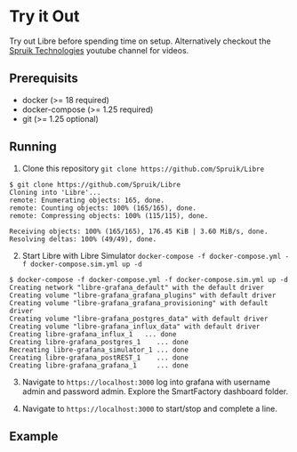 # Try it Out

Try out Libre before spending time on setup. Alternatively checkout the [Spruik Technologies](https://www.youtube.com/channel/UCLSo9vtYPXkuOJkXNnooCjQ) youtube channel for videos.

## Prerequisits

- docker (>= 18 required)
- docker-compose (>= 1.25  required)
- git (>= 1.25  optional)

## Running

1. Clone this repository `git clone https://github.com/Spruik/Libre`

```shell
$ git clone https://github.com/Spruik/Libre
Cloning into 'Libre'...
remote: Enumerating objects: 165, done.
remote: Counting objects: 100% (165/165), done.
remote: Compressing objects: 100% (115/115), done.

Receiving objects: 100% (165/165), 176.45 KiB | 3.60 MiB/s, done.
Resolving deltas: 100% (49/49), done.

```

2. Start Libre with Libre Simulator `docker-compose -f docker-compose.yml -f docker-compose.sim.yml up -d`

```shell
$ docker-compose -f docker-compose.yml -f docker-compose.sim.yml up -d
Creating network "libre-grafana_default" with the default driver
Creating volume "libre-grafana_grafana_plugins" with default driver
Creating volume "libre-grafana_grafana_provisioning" with default driver
Creating volume "libre-grafana_postgres_data" with default driver
Creating volume "libre-grafana_influx_data" with default driver
Creating libre-grafana_influx_1   ... done
Creating libre-grafana_postgres_1    ... done
Recreating libre-grafana_simulator_1 ... done
Creating libre-grafana_postREST_1    ... done
Creating libre-grafana_grafana_1     ... done

```

3. Navigate to `https://localhost:3000` log into grafana with username admin and password admin. Explore the SmartFactory dashboard folder.

4. Navigate to `https://localhost:3000` to start/stop and complete a line.

## Example

